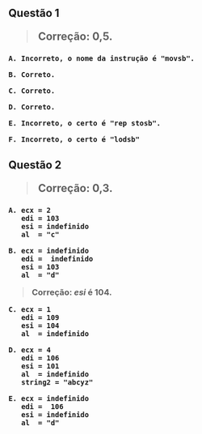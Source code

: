 
<h2>

  Questão 1

> Correção: 0,5.

  <h3>
    
    A. Incorreto, o nome da instrução é "movsb".

    B. Correto.

    C. Correto.

    D. Correto.

    E. Incorreto, o certo é "rep stosb".

    F. Incorreto, o certo é "lodsb"
    
  </h3>
  

<h2>  

  Questão 2
  
> Correção: 0,3.

  <h3>

    A. ecx = 2
       edi = 103
       esi = indefinido
       al  = "c"

    B. ecx = indefinido 
       edi =  indefinido
       esi = 103
       al  = "d"

> Correção: _esi_ é 104.
       
    C. ecx = 1
       edi = 109 
       esi = 104
       al  = indefinido
       
    D. ecx = 4
       edi = 106
       esi = 101
       al  = indefinido
       string2 = "abcyz"
       
    E. ecx = indefinido
       edi =  106
       esi = indefinido
       al  = "d"
       

    
  </h3>
    
</h2>
